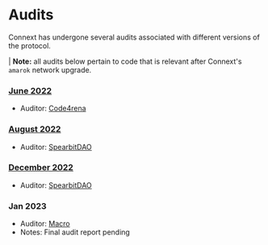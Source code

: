 # Audits

Connext has undergone several audits associated with different versions of the protocol.

| **Note:** all audits below pertain to code that is relevant after Connext's `amarok` network upgrade.

### [June 2022](https://github.com/connext/audits/blob/main/amarok/Connext%20Amarok%20contest%20%E2%80%94%20Code%20423n4.pdf)

- Auditor: [Code4rena](https://code4rena.com/)

### [August 2022](https://github.com/connext/audits/blob/main/amarok/Connext%20Amarok%20contest%20%E2%80%94%20Code%20423n4.pdf)

- Auditor: [SpearbitDAO](https://spearbit.com/)

### [December 2022](https://github.com/connext/audits/blob/main/amarok/ConnextNxtp-Spearbit-Security-Review.pdf)

- Auditor: [SpearbitDAO](https://spearbit.com)

### Jan 2023

- Auditor: [Macro](https://0xmacro.com/)
- Notes: Final audit report pending
